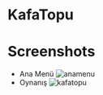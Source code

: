 # KafaTopu


# Screenshots
- Ana Menü
![anamenu](https://user-images.githubusercontent.com/95095606/164998553-a958aaf1-d778-44fb-a750-46404ef06d7a.jpg)
- Oynanış
![kafatopu](https://user-images.githubusercontent.com/95095606/164998568-197e0d1e-4821-4d48-a99b-a68f99f18ed2.jpg)
